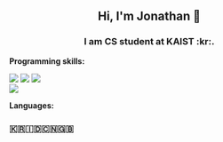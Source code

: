 <h2 align="center">Hi, I'm Jonathan 👋</h2>
<h3 align="center">I am CS student at KAIST :kr:.</h3>

<!--
**jonathan/jonathan** is a ✨ _special_ ✨ repository because its `README.md` (this file) appears on your GitHub profile.

Here are some ideas to get you started:

- 🔭 I’m currently working on ...
- 🌱 I’m currently learning ...
- 👯 I’m looking to collaborate on ...
- 🤔 I’m looking for help with ...
- 💬 Ask me about ...
- 📫 How to reach me: ...
- 😄 Pronouns: ...
- ⚡ Fun fact: ...
-->

**Programming skills:**  


![](https://img.shields.io/badge/python-%2314354C.svg?style=for-the-badge&logo=python&logoColor=white)
![](https://img.shields.io/badge/c++-%2300599C.svg?style=for-the-badge&logo=c%2B%2B&logoColor=white)
![](https://img.shields.io/badge/javascript-%23323330.svg?style=for-the-badge&logo=javascript&logoColor=%23F7DF1E)  
![](https://img.shields.io/badge/java-%23ED8B00.svg?style=for-the-badge&logo=java&logoColor=white)

**Languages:**   
### 🇰🇷🇮🇩🇨🇳🇬🇧
